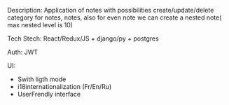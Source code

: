 Description: Application of notes with possibilities create/update/delete category for notes, notes, also for even note we can create a nested note( max nested level is 10)

Tech Stech: React/Redux/JS + django/py + postgres

Auth: JWT 

UI: 
  * Swith ligth mode 
  * i18internationalization (Fr/En/Ru)
  * UserFrendly interface
    
